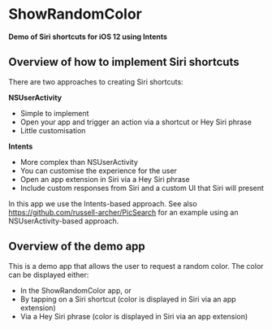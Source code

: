 # ShowRandomColor
**Demo of Siri shortcuts for iOS 12 using Intents**

## Overview of how to implement Siri shortcuts
There are two approaches to creating Siri shortcuts:

**NSUserActivity**
* Simple to implement
* Open your app and trigger an action via a shortcut or Hey Siri phrase
* Little customisation

**Intents**
* More complex than NSUserActivity
* You can customise the experience for the user
* Open an app extension in Siri via a Hey Siri phrase
* Include custom responses from Siri and a custom UI that Siri will present

In this app we use the Intents-based approach. 
See also https://github.com/russell-archer/PicSearch for an example using an NSUserActivity-based approach.

## Overview of the demo app
This is a demo app that allows the user to request a random color. 
The color can be displayed either:

* In the ShowRandomColor app, or
* By tapping on a Siri shortcut (color is displayed in Siri via an app extension)
* Via a Hey Siri phrase (color is displayed in Siri via an app extension)
